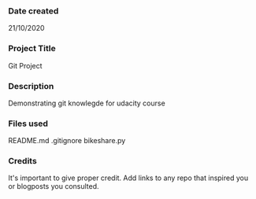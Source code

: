 ### Date created
21/10/2020

### Project Title
Git Project

### Description
Demonstrating git knowlegde for udacity course

### Files used
README.md
.gitignore
bikeshare.py

### Credits
It's important to give proper credit. Add links to any repo that inspired you or blogposts you consulted.

